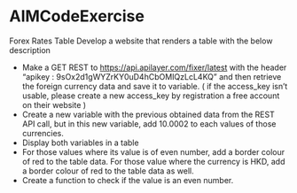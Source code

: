 # AIMCodeExercise
Forex Rates Table
Develop a website that renders a table with the below description
- Make a GET REST to https://api.apilayer.com/fixer/latest with the header
“apikey : 9sOx2d1gWYZrKY0uD4hCbOMIQzLcL4KQ” and then retrieve the
foreign currency data and save it to variable. ( if the access_key isn’t usable,
please create a new access_key by registration a free account on their website )
- Create a new variable with the previous obtained data from the REST API call, but
in this new variable, add 10.0002 to each values of those currencies.
- Display both variables in a table
- For those values where its value is of even number, add a border colour of red to
the table data. For those value where the currency is HKD, add a border colour of
red to the table data as well.
- Create a function to check if the value is an even number.
